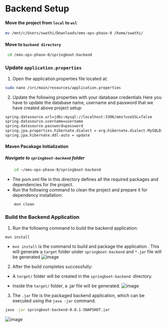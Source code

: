 
# Backend Setup

#### Move the project from `local` to `wsl`
```bash
mv /mnt/c/Users/swathi/Downloads/ems-ops-phase-0 /home/swathi/ 
```
####  Move to `backend directory`
```bash
 cd /ems-ops-phase-0/springboot-backend
```
### Update `application.properties` 
1. Open the application.properties file located at:
```bash
sudo nano /src/main/resources/application.properties
```
2. Update the following properties with your database credentials
Here you have to update the database name, username and password that we have created above project setup
```bash
spring.datasource.url=jdbc:mysql://localhost:3306/ems?useSSL=false
spring.datasource.username=username
spring.datasource.password=password
spring.jpa.properties.hibernate.dialect = org.hibernate.dialect.MySQLDialect
spring.jpa.hibernate.ddl-auto = update
```
#### Maven Pacakage Initialization

##### Navigate to `springboot-backend` folder

```bash 
    cd ~/ems-ops-phase-0/springboot-backend
```
* The pom.xml file in this directory defines all the required packages and dependencies for the project.
* Run the following command to clean the project and prepare it for dependency installation:

``` bash
    mvn clean
```

### Build the Backend Application
1. Run the following command to build the backend application:
```bash
mvn install
```
- `mvn install` is the command to build and package the application . This will generate a `target` folder under `springboot-backend`  and `*.jar` file will be generated
![image](https://github.com/user-attachments/assets/5f342229-1acd-47d5-b8f6-75f8c7ad8b03)

2. After the build completes successfully:
* A `target/` folder will be created in the `springboot-backend `directory.

* Inside the `target/` folder, a .jar file will be generated.
![image](https://github.com/user-attachments/assets/e583e036-9372-4c69-8b67-69e31319e39d)


3. The `.jar` file is the packaged backend application, which can be executed using the `java -jar` command.

``` bash
java -jar springboot-backend-0.0.1-SNAPSHOT.jar
```
![image](https://github.com/user-attachments/assets/791c341d-1bf4-4c07-9d46-943319615b23)



 







